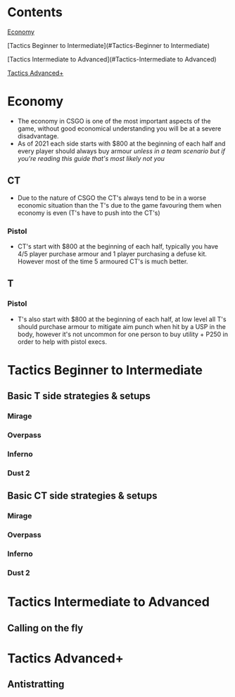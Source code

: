 # Contents 

[Economy](#Economy)

[Tactics Beginner to Intermediate](#Tactics-Beginner to Intermediate)

[Tactics Intermediate to Advanced](#Tactics-Intermediate to Advanced)

[Tactics Advanced+](#Tactics-Advanced+)



# Economy 

- The economy in CSGO is one of the most important aspects of the game, without good economical understanding you will be at a severe disadvantage. 
- As of 2021 each side starts with $800 at the beginning of each half and every player should always buy armour *unless in a team scenario but if you're reading this guide that's most likely not you*



## CT 

- Due to the nature of CSGO the CT's always tend to be in a worse economic situation than the T's due to the game favouring them when economy is even (T's have to push into the CT's)

### 	Pistol

- CT's start with $800 at the beginning of each half, typically you have 4/5 player purchase armour and 1 player purchasing a defuse kit. However most of the time 5 armoured CT's is much better.

## T

### Pistol

- T's also start with $800 at the beginning of each half, at low level all T's should purchase armour to mitigate aim punch when hit by a USP in the body, however it's not uncommon for one person to buy utility + P250 in order to help with pistol execs.



# Tactics Beginner to Intermediate 

## Basic T side strategies & setups

### Mirage

### Overpass

### Inferno

### Dust 2

## Basic CT side strategies & setups

### Mirage

### Overpass

### Inferno

### Dust 2

# Tactics Intermediate to Advanced

## Calling on the fly

# Tactics Advanced+

## Antistratting







